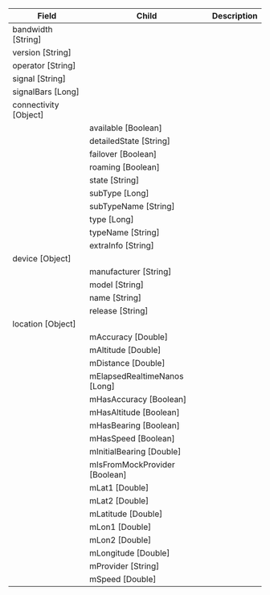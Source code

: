 | Field | Child | Description
| ------ | ------ | ----- |
| bandwidth [String] | 
| version [String] | 
| operator [String] |
| signal [String] |
| signalBars [Long] |
| connectivity [Object] |
|  |available [Boolean]
|  |detailedState [String]
|  |failover [Boolean]
|  |roaming [Boolean]
|  |state [String]
|  |subType [Long]
|  |subTypeName [String]
|  |type [Long]
|  |typeName [String]
|  |extraInfo [String]
| device [Object] |
|  |manufacturer [String]
|  |model [String]
|  |name [String]
|  |release [String]
| location [Object]
|  |mAccuracy [Double] |
|  |mAltitude [Double] |
|  |mDistance [Double] |
|  |mElapsedRealtimeNanos [Long] |
|  |mHasAccuracy [Boolean] |
|  |mHasAltitude [Boolean] |
|  |mHasBearing [Boolean] |
|  |mHasSpeed [Boolean] |
|  |mInitialBearing [Double] |
|  |mIsFromMockProvider [Boolean] |
|  |mLat1 [Double] |
|  |mLat2 [Double] |
|  |mLatitude [Double] |
|  |mLon1 [Double] |
|  |mLon2 [Double] |
|  |mLongitude [Double] |
|  |mProvider [String] |
|  |mSpeed [Double] |

